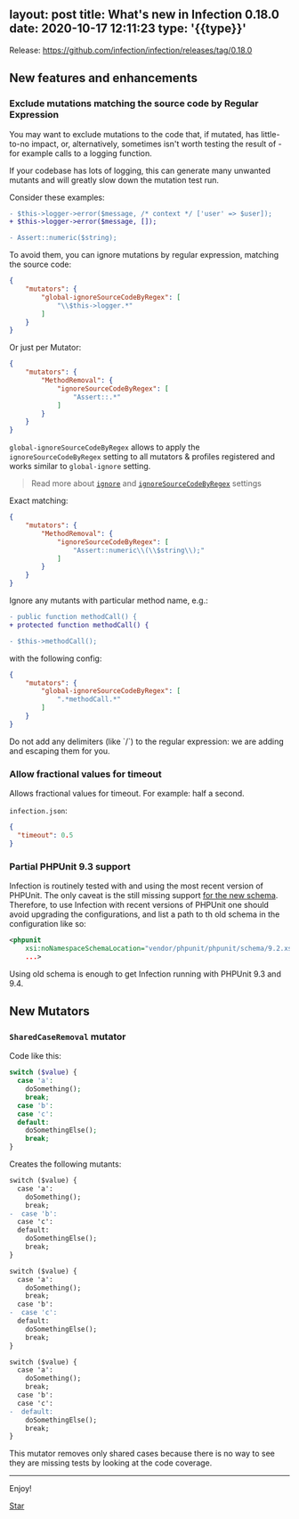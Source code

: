 layout: post
title: What's new in Infection 0.18.0
date: 2020-10-17 12:11:23
type: '{{type}}'
---

Release: https://github.com/infection/infection/releases/tag/0.18.0

## New features and enhancements

### Exclude mutations matching the source code by Regular Expression

You may want to exclude mutations to the code that, if mutated, has little-to-no impact, or, alternatively, sometimes isn't worth testing the result of - for example calls to a logging function. 

If your codebase has lots of logging, this can generate many unwanted mutants and will greatly slow down the mutation test run.

Consider these examples:

```diff
- $this->logger->error($message, /* context */ ['user' => $user]);
+ $this->logger->error($message, []);
```

```diff
- Assert::numeric($string);
```

To avoid them, you can ignore mutations by regular expression, matching the source code:

```json
{
    "mutators": {
        "global-ignoreSourceCodeByRegex": [
            "\\$this->logger.*"
        ]
    }
}
```

Or just per Mutator:

```json
{
    "mutators": {
        "MethodRemoval": {
            "ignoreSourceCodeByRegex": [
                "Assert::.*"
            ]
        }
    }
}
```

`global-ignoreSourceCodeByRegex` allows to apply the `ignoreSourceCodeByRegex` setting to all mutators & profiles registered and works similar to `global-ignore` setting.

> Read more about [`ignore`](/guide/how-to.html#Disable-in-particular-class-or-method-or-line) and [`ignoreSourceCodeByRegex`](/guide/how-to.html#Do-not-mutate-the-source-code-matched-by-regular-expression) settings



Exact matching:

```json
{
    "mutators": {
        "MethodRemoval": {
            "ignoreSourceCodeByRegex": [
                "Assert::numeric\\(\\$string\\);"
            ]
        }
    }
}
```

Ignore any mutants with particular method name, e.g.:

```diff
- public function methodCall() {
+ protected function methodCall() {
```

```diff
- $this->methodCall();
```

with the following config:

```json
{
    "mutators": {
        "global-ignoreSourceCodeByRegex": [
            ".*methodCall.*"
        ]
    }
}
```

<p class="tip">Do not add any delimiters (like `/`) to the regular expression: we are adding and escaping them for you.</p>

### Allow fractional values for timeout

Allows fractional values for timeout. For example: half a second.

`infection.json`:

```json
{
  "timeout": 0.5
}
```

### Partial PHPUnit 9.3 support

Infection is routinely tested with and using the most recent version of PHPUnit. The only caveat is the still missing support [for the new schema](https://github.com/sebastianbergmann/phpunit/blob/a0d6b21c6c8f6564212a1a14292d230ee35eba6d/ChangeLog-9.3.md#configuration-of-code-coverage-and-logging-in-phpunitxml). Therefore, to use Infection with recent versions of PHPUnit one should avoid upgrading the configurations, and list a path to th old schema in the configuration like so:

```xml
<phpunit
    xsi:noNamespaceSchemaLocation="vendor/phpunit/phpunit/schema/9.2.xsd"
    ...>
```

Using old schema is enough to get Infection running with PHPUnit 9.3 and 9.4.

## New Mutators

### `SharedCaseRemoval` mutator

Code like this:

```php
switch ($value) {
  case 'a':
    doSomething();
    break;
  case 'b':
  case 'c':
  default:
    doSomethingElse();
    break;
}
```

Creates the following mutants:

```diff
switch ($value) {
  case 'a':
    doSomething();
    break;
-  case 'b':
  case 'c':
  default:
    doSomethingElse();
    break;
}
```

```diff
switch ($value) {
  case 'a':
    doSomething();
    break;
  case 'b':
-  case 'c':
  default:
    doSomethingElse();
    break;
}
```

```diff
switch ($value) {
  case 'a':
    doSomething();
    break;
  case 'b':
  case 'c':
-  default:
    doSomethingElse();
    break;
}
```

This mutator removes only shared cases because there is no way to see they are missing tests by looking at the code coverage.

------

Enjoy!

<a class="github-button" href="https://github.com/infection/infection" data-icon="octicon-star" data-show-count="true" aria-label="Star infection/infection on GitHub">Star</a>
<script async defer src="https://buttons.github.io/buttons.js"></script>
